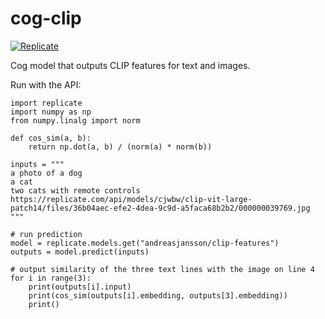 # cog-clip

[![Replicate](https://replicate.com/andreasjansson/clip-features)](https://replicate.com/andreasjansson/clip-features)

Cog model that outputs CLIP features for text and images.

Run with the API:

```
import replicate
import numpy as np
from numpy.linalg import norm

def cos_sim(a, b):
    return np.dot(a, b) / (norm(a) * norm(b))

inputs = """
a photo of a dog
a cat
two cats with remote controls
https://replicate.com/api/models/cjwbw/clip-vit-large-patch14/files/36b04aec-efe2-4dea-9c9d-a5faca68b2b2/000000039769.jpg
"""

# run prediction
model = replicate.models.get("andreasjansson/clip-features")
outputs = model.predict(inputs)

# output similarity of the three text lines with the image on line 4
for i in range(3):
    print(outputs[i].input)
    print(cos_sim(outputs[i].embedding, outputs[3].embedding))
    print()
```
